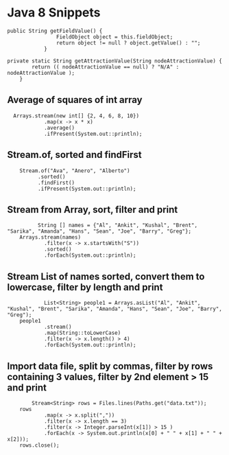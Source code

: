 # Java 8 Snippets

``` 
public String getFieldValue() {
                FieldObject object = this.fieldObject;
                return object != null ? object.getValue() : "";
            }
```

```
private static String getAttractionValue(String nodeAttractionValue) {
        return (( nodeAttractionValue == null) ? "N/A" : nodeAttractionValue );
    }
```

## Average of squares of int array

      Arrays.stream(new int[] {2, 4, 6, 8, 10})
                .map(x -> x * x)
                .average()
                .ifPresent(System.out::println);

## Stream.of, sorted and findFirst

        Stream.of("Ava", "Anero", "Alberto")
              .sorted()
              .findFirst()
              .ifPresent(System.out::println);
              
## Stream from Array, sort, filter and print
              
              String [] names = {"Al", "Ankit", "Kushal", "Brent", "Sarika", "Amanda", "Hans", "Sean", "Joe", "Barry", "Greg"};
        Arrays.stream(names)
                .filter(x -> x.startsWith("S"))
                .sorted()
                .forEach(System.out::println);


## Stream List of names sorted, convert them to lowercase, filter by length and print

                List<String> people1 = Arrays.asList("Al", "Ankit", "Kushal", "Brent", "Sarika", "Amanda", "Hans", "Sean", "Joe", "Barry", "Greg");
        people1
                .stream()
                .map(String::toLowerCase)
                .filter(x -> x.length() > 4)
                .forEach(System.out::println);


## Import data file, split by commas, filter by rows containing 3 values, filter by 2nd element > 15 and print

            Stream<String> rows = Files.lines(Paths.get("data.txt"));
        rows
                .map(x -> x.split(","))
                .filter(x -> x.length == 3)
                .filter(x -> Integer.parseInt(x[1]) > 15 )
                .forEach(x -> System.out.println(x[0] + " " + x[1] + " " + x[2]));
        rows.close();
